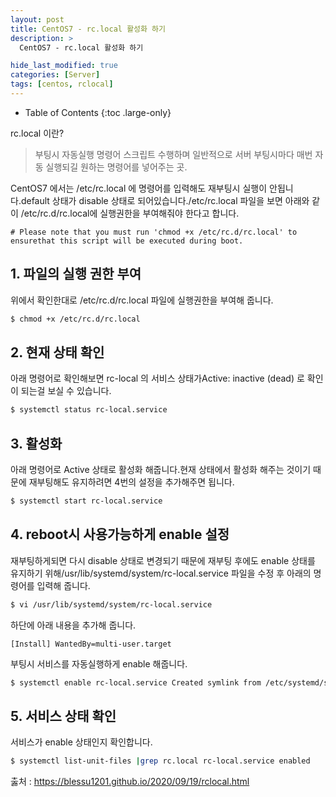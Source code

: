 ```yaml
---
layout: post
title: CentOS7 - rc.local 활성화 하기
description: >
  CentOS7 - rc.local 활성화 하기

hide_last_modified: true
categories: [Server]
tags: [centos, rclocal]
---
```


- Table of Contents
{:toc .large-only}

rc.local 이란?

> 부팅시 자동실행 명령어 스크립트 수행하며 일반적으로 서버 부팅시마다 매번 자동 실행되길 원하는 명령어를 넣어주는 곳.

CentOS7 에서는 /etc/rc.local 에 명령어를 입력해도 재부팅시 실행이 안됩니다.default 상태가 disable 상태로 되어있습니다./etc/rc.local 파일을 보면 아래와 같이 /etc/rc.d/rc.local에 실행권한을 부여해줘야 한다고 합니다.

`# Please note that you must run 'chmod +x /etc/rc.d/rc.local' to ensurethat this script will be executed during boot.`

## 1. 파일의 실행 권한 부여

위에서 확인한대로 /etc/rc.d/rc.local 파일에 실행권한을 부여해 줍니다.

```bash
$ chmod +x /etc/rc.d/rc.local
```

## 2. 현재 상태 확인

아래 명령어로 확인해보면 rc-local 의 서비스 상태가Active: inactive (dead) 로 확인이 되는걸 보실 수 있습니다.

```bash
$ systemctl status rc-local.service
```

## 3. 활성화

아래 명령어로 Active 상태로 활성화 해줍니다.현재 상태에서 활성화 해주는 것이기 때문에 재부팅해도 유지하려면 4번의 설정을 추가해주면 됩니다.

```bash
$ systemctl start rc-local.service
```

## 4. reboot시 사용가능하게 enable 설정

재부팅하게되면 다시 disable 상태로 변경되기 때문에 재부팅 후에도 enable 상태를 유지하기 위해/usr/lib/systemd/system/rc-local.service 파일을 수정 후 아래의 명령어를 입력해 줍니다.

```bash
$ vi /usr/lib/systemd/system/rc-local.service
```

하단에 아래 내용을 추가해 줍니다.

```shell
[Install] WantedBy=multi-user.target
```

부팅시 서비스를 자동실행하게 enable 해줍니다.

```bash
$ systemctl enable rc-local.service Created symlink from /etc/systemd/system/multi-user.target.wants/rc-local.service to /usr/lib/systemd/system/rc-local.service.
```

## 5. 서비스 상태 확인

서비스가 enable 상태인지 확인합니다.

```bash
$ systemctl list-unit-files |grep rc.local rc-local.service enabled
```

춣처 : https://blessu1201.github.io/2020/09/19/rclocal.html
